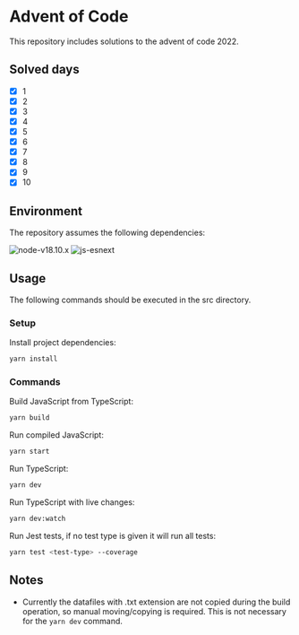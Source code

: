 # Advent of Code

This repository includes solutions to the advent of code 2022.

## Solved days

- [x] 1
- [x] 2
- [x] 3
- [x] 4
- [x] 5
- [x] 6
- [x] 7
- [x] 8
- [x] 9
- [x] 10

## Environment

The repository assumes the following dependencies:

![node-v18.10.x](https://img.shields.io/badge/Node-v18.10.x-blue)
![js-esnext](https://img.shields.io/badge/JavaScript-esNext-blue)

## Usage

The following commands should be executed in the src directory.

### Setup

Install project dependencies:

```sh
yarn install
```

### Commands

Build JavaScript from TypeScript:

```sh
yarn build
```

Run compiled JavaScript:

```sh
yarn start
```

Run TypeScript:

```sh
yarn dev
```

Run TypeScript with live changes:

```sh
yarn dev:watch
```

Run Jest tests, if no test type is given it will run all tests:

```sh
yarn test <test-type> --coverage
```

## Notes

- Currently the datafiles with .txt extension are not copied during the build operation, so manual moving/copying is required. This is not necessary for the `yarn dev` command.
